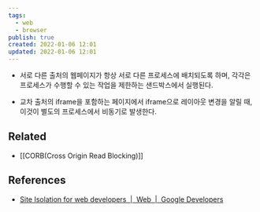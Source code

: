 ```yaml
---
tags:
  - web
  - browser
publish: true
created: 2022-01-06 12:01
updated: 2022-01-06 12:01
---
```


- 서로 다른 출처의 웹페이지가 항상 서로 다른 프로세스에 배치되도록 하며, 각각은 프로세스가 수행할 수 있는 작업을 제한하는 샌드박스에서 실행된다.

- 교차 출처의 iframe을 포함하는 페이지에서 iframe으로 레이아웃 변경을 알릴 때, 이것이 별도의 프로세스에서 비동기로 발생한다.

## Related

- [[CORB(Cross Origin Read Blocking)]]

## References

- [Site Isolation for web developers  |  Web  |  Google Developers](https://developers.google.com/web/updates/2018/07/site-isolation?hl=ko)